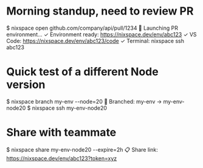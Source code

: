 # Morning standup, need to review PR
$ nixspace open github.com/company/api/pull/1234
🚀 Launching PR environment...
✓ Environment ready: https://nixspace.dev/env/abc123
✓ VS Code: https://nixspace.dev/env/abc123/code
✓ Terminal: nixspace ssh abc123

# Quick test of a different Node version
$ nixspace branch my-env --node=20
🌿 Branched: my-env → my-env-node20
$ nixspace ssh my-env-node20

# Share with teammate
$ nixspace share my-env-node20 --expire=2h
📋 Share link: https://nixspace.dev/env/abc123?token=xyz